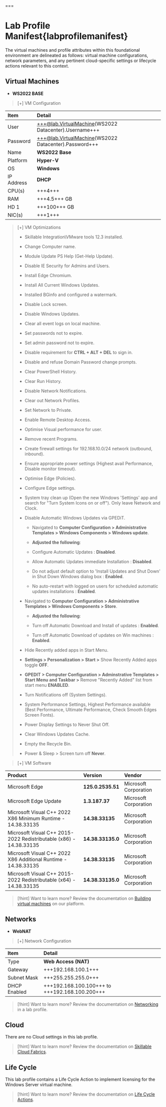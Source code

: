 ===
# Lab Profile Manifest{labprofilemanifest}
The virtual machines and profile attributes within this foundational environment are delineated as follows: virtual machine configurations, network parameters, and any pertinent cloud-specific settings or lifecycle actions relevant to this context.

## Virtual Machines
- **WS2022 BASE**

>[+] VM Configuration
>
| Item | Detail |
|:---------|:---------|
| User | +++@lab.VirtualMachine(WS2022 Datacenter).Username+++ |
| Password | +++@lab.VirtualMachine(WS2022 Datacenter).Password+++ |
| Name   | **WS2022 Base** |
| Platform | **Hyper-V** |
| OS | **Windows** |
| IP Address   | **DHCP**   |
| CPU(s) | +++4+++ |
| RAM | +++4.5+++ GB |
| HD 1 | +++100+++ GB |
| NIC(s) | +++1+++ |

>[+]  VM Optimizations
>
> - Skillable Integration\VMware tools 12.3 installed.
>
> - Change Computer name. 
>
> - Module Update PS Help (Get-Help Update).
>
> - Disable IE Security for Admins and Users.
>
> - Install Edge Chromium.
>
> - Install All Current Windows Updates. 
>
> - Installed BGinfo and configured a watermark.
>
> - Disable Lock screen.
>
> - Disable Windows Updates.
>
> - Clear all event logs on local machine.
>
> - Set passwords not to expire.
>
> - Set admin password not to expire.
>
> - Disable requirement for **CTRL + ALT + DEL** to sign in.
>
> - Disable and refuse Domain Password change prompts. 
>
> - Clear PowerShell History.
>
> - Clear Run History.
>
> - Disable Network Notifications.
>
> - Clear out Network Profiles.
>
> - Set Network to Private.
>
> - Enable Remote Desktop Access.
>
> - Optimise Visual performance for user.
>
> - Remove recent Programs.
>
> - Create firewall settings for 192.168.10.0/24 network (outbound, inbound).
>
> - Ensure appropriate power settings (Highest avail Performance, Disable monitor timeout).
>
> - Optimise Edge (Policies).
>
> - Configure Edge settings.
>
> - System tray clean up (Open the new Windows 'Settings' app and search for "Turn System Icons on or off"). Only leave Network and Clock.
>
> - Disable Automatic Windows Updates via GPEDiT.
>
>    - Navigated to **Computer Configuration >  Administrative Templates > Windows Components > Windows update**.  
>
>    - **Adjusted the following**: 
>
>    - Configure Automatic Updates : **Disabled**. 
>
>    - Allow Automatic Updates immediate Installation : **Disabled**. 
>
>    - Do not adjust default option to 'Install Updates and Shut Down' in Shut Down Windows dialog box : **Enabled**.  
>
 >   - No auto-restart with logged on users for scheduled automatic updates installations : **Enabled**. 
 > 
>  - Navigated to **Computer Configuration > Administrative Templates > Windows Components > Store**.  
>
>    - **Adjusted the following**:
>
>    - Turn off Automatic Download and Install of updates : **Enabled**.  
>
>    - Turn off Automatic Download of updates on Win machines : **Enabled**.
>  
> -  Hide Recently added apps in Start Menu.
>
>   - **Settings > Personalization > Start >** Show Recently Added apps toggle **OFF**.
>
>  - **GPEDIT > Computer Configuration > Adminstrative Templates > Start Menu and Taskbar >** Remove "Recently Added" list from start menu **ENABLED**. 
>
> -  Turn Notifications off (System Settings).
>
> -  System Performance Settings, Highest Performance available (Best Performance, Ultimate Performance, Check Smooth Edges Screen Fonts). 
>
> -  Power Display Settings to Never Shut Off. 
>
> -  Clear Windows Updates Cache. 
>
> -  Empty the Recycle Bin. 
>
> -  Power & Sleep > Screen turn off **Never**.
>

>[+] VM Software
>
|Product|Version|Vendor|
|:--|:--|:--|
|Microsoft Edge|                                                     **125.0.2535.51**|  Microsoft Corporation| 
|Microsoft Edge Update|                                              **1.3.187.37**|     Microsoft Corporation|                           
|Microsoft Visual C++ 2022 X86 Minimum Runtime - 14.38.33135|        **14.38.33135**|    Microsoft Corporation|     
|Microsoft Visual C++ 2015-2022 Redistributable (x86) - 14.38.33135| **14.38.33135.0**|  Microsoft Corporation|     
|Microsoft Visual C++ 2022 X86 Additional Runtime - 14.38.33135|     **14.38.33135**|    Microsoft Corporation|     
|Microsoft Visual C++ 2015-2022 Redistributable (x64) - 14.38.33135| **14.38.33135.0**|  Microsoft Corporation| 

>[!hint] Want to learn more? Review the documentation on [Building virtual machines](https://docs.skillable.com/v1/docs/best-practices-for-building-virtual-machines) on our platform.

## Networks

- **WebNAT**

>[+] Network Configuration
>
|Item|Detail|
|:----|:----|
|Type|**Web Access (NAT)**|
|Gateway|+++192.168.100.1+++|
|Subnet Mask|+++255.255.255.0+++|
|DHCP Enabled|+++192.168.100.100+++ to +++192.168.100.200+++|

>[!hint] Want to learn more? Review the documentation on [Networking](https://docs.skillable.com/v1/docs/implementing-network-policies-and-managing-restrictions-for-lab-environments) in a lab profile.

## Cloud
There are no Cloud settings in this lab profile.

>[!hint] Want to learn more? Review the documentation on [Skillable Cloud Fabrics](https://docs.skillable.com/docs/cloud-fabric-explanation).

## Life Cycle
This lab profile contains a Life Cycle Action to implement licensing for the Windows Server virtual machine.

>[!hint] Want to learn more? Review the documentation on [Life Cycle Actions](https://docs.skillable.com/docs/life-cycle-actions-5).
